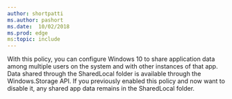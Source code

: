 ```yaml
---
author: shortpatti
ms.author: pashort
ms.date:  10/02/2018
ms.prod: edge
ms:topic: include
---
```


With this policy, you can configure Windows 10 to share application data among multiple users on the system and with other instances of that app. Data shared through the SharedLocal folder is available through the Windows.Storage API. If you previously enabled this policy and now want to disable it, any shared app data remains in the SharedLocal folder.